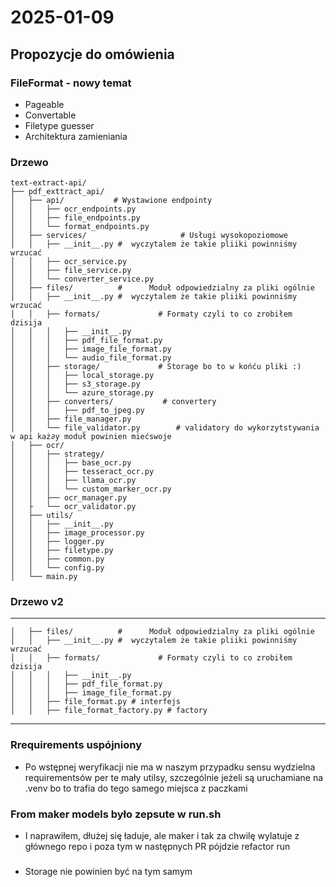 # 2025-01-09

## Propozycje do omówienia

### FileFormat - nowy temat
- Pageable 
- Convertable
- Filetype guesser
- Architektura zamieniania

### Drzewo 

```aiignore
text-extract-api/
├── pdf_exttract_api/                           
│   ├── api/           # Wystawione endpointy 
│   │   ├── ocr_endpoints.py        
│   │   ├── file_endpoints.py     
│   │   └── format_endpoints.py    
│   ├── services/                     # Usługi wysokopoziomowe
│   │   ├── __init__.py #  wyczytalem że takie pliiki powinniśmy wrzucać
│   │   ├── ocr_service.py           
│   │   ├── file_service.py          
│   │   └── converter_service.py     
│   ├── files/          #      Moduł odpowiedzialny za pliki ogólnie
│   │   ├── __init__.py #  wyczytalem że takie pliiki powinniśmy wrzucać
│   │   ├── formats/             # Formaty czyli to co zrobiłem dzisija
│   │   │   ├── __init__.py
│   │   │   ├── pdf_file_format.py   
│   │   │   ├── image_file_format.py 
│   │   │   └── audio_file_format.py
│   │   ├── storage/             # Storage bo to w końću pliki :)
│   │   │   ├── local_storage.py    
│   │   │   ├── s3_storage.py        
│   │   │   └── azure_storage.py    
│   │   ├── converters/           # convertery 
│   │   │   ├── pdf_to_jpeg.py       
│   │   ├── file_manager.py         
│   │   └── file_validator.py        # validatory do wykorzytstywania w api każ∂y moduł powinien miećswoje
│   ├── ocr/                        
│   │   ├── strategy/                
│   │   │   ├── base_ocr.py          
│   │   │   ├── tesseract_ocr.py    
│   │   │   ├── llama_ocr.py         
│   │   │   └── custom_marker_ocr.py  
│   │   ├── ocr_manager.py     
│   ├   └── ocr_validator.py
│   ├── utils/                      
│   │   ├── __init__.py
│   │   ├── image_processor.py       
│   │   ├── logger.py            
│   │   ├── filetype.py             
│   │   ├── common.py              
│   │   └── config.py                
│   └── main.py                
```

### Drzewo v2
----

```^ v2 maly update do przegadania
│   ├── files/          #      Moduł odpowiedzialny za pliki ogólnie
│   │   ├── __init__.py #  wyczytalem że takie pliiki powinniśmy wrzucać
│   │   ├── formats/             # Formaty czyli to co zrobiłem dzisija
│   │   │   ├── __init__.py
│   │   │   ├── pdf_file_format.py   
│   │   │   ├── image_file_format.py 
│   │   ├── file_format.py # interfejs
│   │   ├── file_format_factory.py # factory
```

---

### Rrequirements uspójniony 
- Po wstępnej weryfikacji nie ma w naszym przypadku sensu wydzielna requirementsów per te mały utilsy, szczególnie jeżeli są uruchamiane na .venv bo to trafia do tego samego miejsca z paczkami

### From maker models było zepsute w run.sh
- I naprawiłem, dłużej się ładuje, ale maker i tak za chwilę wylatuje z głównego repo i poza tym w następnych PR pójdzie refactor run

### 
- Storage nie powinien być na tym samym 